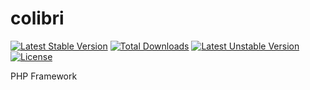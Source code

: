 colibri
=======

[![Latest Stable Version](https://poser.pugx.org/colibri/framework/v/stable.svg)](https://packagist.org/packages/colibri/framework)
[![Total Downloads](https://poser.pugx.org/colibri/framework/downloads.svg)](https://packagist.org/packages/colibri/framework)
[![Latest Unstable Version](https://poser.pugx.org/colibri/framework/v/unstable.svg)](https://packagist.org/packages/colibri/framework)
[![License](https://poser.pugx.org/colibri/framework/license.svg)](https://packagist.org/packages/colibri/framework)

PHP Framework
